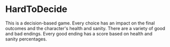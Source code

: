 # HardToDecide
 This is a decision-based game. Every choice has an impact on the final outcomes and the character's health and sanity. There are a variety of good and bad endings. Every good ending has a score based on health and sanity percentages.
